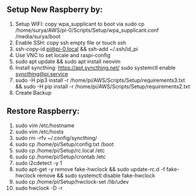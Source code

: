 ## Setup New Raspberry by:

1. Setup WIFI: copy wpa_supplicant to boot via sudo cp /home/surya/AWS/pi-0/Scripts/Setup/wpa_supplicant.conf /media/surya/boot
2. Enable SSH: copy ssh empty file or touch ssh
3. ssh-copy-id pi@pi-0.local && ssh-add ~/.ssh/id_pi
4. Use VNC to set locale and raspi-config
5. sudo apt update && sudo apt install neovim
6. Install syncthing: https://apt.syncthing.net/ sudo systemctl enable syncthing@pi.service
7. sudo -H pip3 install -r /home/pi/AWS/Scripts/Setup/requirements3.txt && sudo -H pip install -r /home/pi/AWS/Scripts/Setup/requirements2.txt
8. Create Backup

## Restore Raspberry:

1. sudo vim /etc/hostname
2. sudo vim /etc/hosts
3. sudo rm -rfv ~/.config/syncthing/
4. sudo cp /home/pi/Setup/config.txt /boot
5. sudo cp /home/pi/Setup/rc.local /etc
6. sudo cp /home/pi/Setup/crontab /etc
7. sudo i2cdetect -y 1
8. sudo apt-get -y remove fake-hwclock && sudo update-rc.d -f fake-hwclock remove && sudo systemctl disable fake-hwclock
9. sudo cp /home/pi/Setup/hwclock-set /lib/udev
10. sudo hwclock -D -r
